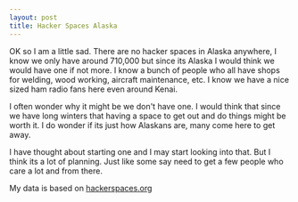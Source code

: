 ```yaml
--- 
layout: post
title: Hacker Spaces Alaska
---
```

OK so I am a little sad. There are no hacker spaces in Alaska anywhere, I know we only have around 710,000 but since its Alaska I would think we would have one if not more. I know a bunch of people who all have shops for welding, wood working, aircraft maintenance, etc. I know we have a nice sized ham radio fans here even around Kenai.

I often wonder why it might be we don't have one. I would think that since we have long winters that having a space to get out and do things might be worth it. I do wonder if its just how Alaskans are, many come here to get away.

I have thought about starting one and I may start looking into that. But I think its a lot of planning. Just like some say need to get a few people who care a lot and from there.

My data is based on [hackerspaces.org](http://hackerspaces.org/wiki/Hackerspaces)
